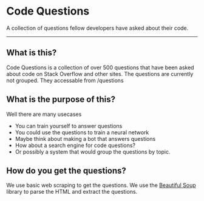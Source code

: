 # Code Questions
A collection of questions fellow developers have asked about their code.

---

## What is this?

Code Questions is a collection of over 500 questions that have been asked about code on Stack Overflow and other sites. The questions are currently not grouped. They accessable from /questions

## What is the purpose of this?

Well there are many usecases

* You can train yourself to answer questions
* You could use the questions to train a neural network
* Maybe think about making a bot that answers questions
* How about a search engine for code questions?
* Or possibly a system that would group the questions by topic.

## How do you get the questions?

We use basic web scraping to get the questions. We use the [Beautiful Soup](https://www.crummy.com/software/BeautifulSoup/bs4/doc/) library to parse the HTML and extract the questions.